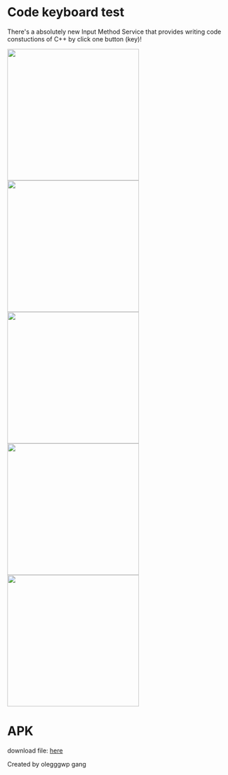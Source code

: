 # Code keyboard test
There's a absolutely new Input Method Service that provides writing code constuctions of C++ by click one button (key)!

<a href="url"><img src="https://user-images.githubusercontent.com/71989490/124632669-3839d000-de8d-11eb-83a7-a08b62cd21af.jpg" align="left" width="300" ></a>
<a href="url"><img src="https://user-images.githubusercontent.com/71989490/124632471-0b85b880-de8d-11eb-8182-54fac1a2bb71.jpg" align="left"  width="300" ></a>
<a href="url"><img src="https://user-images.githubusercontent.com/71989490/124632477-0c1e4f00-de8d-11eb-92d5-01ddcc3ee2cb.jpg" width="300" ></a>
<a href="url"><img src="https://user-images.githubusercontent.com/71989490/124632485-0d4f7c00-de8d-11eb-9c4b-fe493847977a.jpg" align="left"  width="300" ></a>
<a href="url"><img src="https://user-images.githubusercontent.com/71989490/124632489-0de81280-de8d-11eb-99ac-71c7e96cd2e5.jpg"  width="300" ></a>


# APK
download file:
[here](https://github.com/olegggwp/code_keyboard_test/raw/master/app-debug.apk)

Created by olegggwp gang
